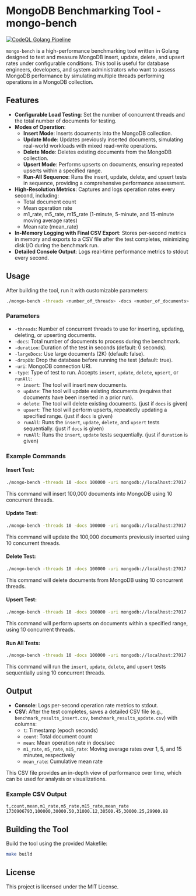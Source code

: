 
# MongoDB Benchmarking Tool - mongo-bench

[![CodeQL Golang Pipeline](https://github.com/idealo/mongodb-benchmarking/actions/workflows/codeql.yml/badge.svg)](https://github.com/idealo/mongodb-benchmarking/actions/workflows/codeql.yml)

`mongo-bench` is a high-performance benchmarking tool written in Golang designed to test and measure 
MongoDB insert, update, delete, and upsert rates under configurable conditions. 
This tool is useful for database engineers, developers, and system administrators who want to assess MongoDB 
performance by simulating multiple threads performing operations in a MongoDB collection.

## Features

- **Configurable Load Testing**: Set the number of concurrent threads and the total number of documents for testing.
- **Modes of Operation**:
  - **Insert Mode**: Inserts documents into the MongoDB collection.
  - **Update Mode**: Updates previously inserted documents, simulating real-world workloads with mixed read-write operations.
  - **Delete Mode**: Deletes existing documents from the MongoDB collection.
  - **Upsert Mode**: Performs upserts on documents, ensuring repeated upserts within a specified range.
  - **Run-All Sequence**: Runs the insert, update, delete, and upsert tests in sequence, providing a comprehensive performance assessment.
- **High-Resolution Metrics**: Captures and logs operation rates every second, including:
  - Total document count
  - Mean operation rate
  - m1_rate, m5_rate, m15_rate (1-minute, 5-minute, and 15-minute moving average rates)
  - Mean rate (mean_rate)
- **In-Memory Logging with Final CSV Export**: Stores per-second metrics in memory and exports to a CSV file after the test completes, minimizing disk I/O during the benchmark run.
- **Detailed Console Output**: Logs real-time performance metrics to stdout every second.

## Usage

After building the tool, run it with customizable parameters:

```bash
./mongo-bench -threads <number_of_threads> -docs <number_of_documents> -uri <mongodb_uri> -type <test_type>
```

### Parameters

- `-threads`: Number of concurrent threads to use for inserting, updating, deleting, or upserting documents.
- `-docs`: Total number of documents to process during the benchmark.
- `-duration`: Duration of the test in seconds (default: 0 seconds).
- `-largeDocs`: Use large documents (2K) (default: false).
- `-dropDb`: Drop the database before running the test (default: true).
- `-uri`: MongoDB connection URI.
- `-type`: Type of test to run. Accepts `insert`, `update`, `delete`, `upsert`, or `runAll`:
  - `insert`: The tool will insert new documents.
  - `update`: The tool will update existing documents (requires that documents have been inserted in a prior run).
  - `delete`: The tool will delete existing documents. (just if `docs` is given)
  - `upsert`: The tool will perform upserts, repeatedly updating a specified range. (just if `docs` is given)
  - `runAll`: Runs the `insert`, `update`, `delete`, and `upsert` tests sequentially. (just if `docs` is given)
  - `runAll`: Runs the `insert`, `update` tests sequentially. (just if `duration` is given)

### Example Commands

#### Insert Test:

```bash
./mongo-bench -threads 10 -docs 100000 -uri mongodb://localhost:27017 -type insert
```

This command will insert 100,000 documents into MongoDB using 10 concurrent threads.

#### Update Test:

```bash
./mongo-bench -threads 10 -docs 100000 -uri mongodb://localhost:27017 -type update
```

This command will update the 100,000 documents previously inserted using 10 concurrent threads.

#### Delete Test:

```bash
./mongo-bench -threads 10 -docs 100000 -uri mongodb://localhost:27017 -type delete
```

This command will delete documents from MongoDB using 10 concurrent threads.

#### Upsert Test:

```bash
./mongo-bench -threads 10 -docs 100000 -uri mongodb://localhost:27017 -type upsert
```

This command will perform upserts on documents within a specified range, using 10 concurrent threads.

#### Run All Tests:

```bash
./mongo-bench -threads 10 -docs 100000 -uri mongodb://localhost:27017 --runAll
```

This command will run the `insert`, `update`, `delete`, and `upsert` tests sequentially using 10 concurrent threads.

## Output

- **Console**: Logs per-second operation rate metrics to stdout.
- **CSV**: After the test completes, saves a detailed CSV file (e.g., `benchmark_results_insert.csv`, `benchmark_results_update.csv`) with columns:
  - `t`: Timestamp (epoch seconds)
  - `count`: Total document count
  - `mean`: Mean operation rate in docs/sec
  - `m1_rate`, `m5_rate`, `m15_rate`: Moving average rates over 1, 5, and 15 minutes, respectively
  - `mean_rate`: Cumulative mean rate

This CSV file provides an in-depth view of performance over time, which can be used for analysis or visualizations.

### Example CSV Output
```text
t,count,mean,m1_rate,m5_rate,m15_rate,mean_rate
1730906793,100000,30000.50,31000.12,30500.45,30000.25,29900.88
```

## Building the Tool

Build the tool using the provided Makefile:

```bash
make build
```

## License

This project is licensed under the MIT License.
